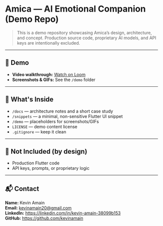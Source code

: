 # Amica — AI Emotional Companion (Demo Repo)

> This is a demo repository showcasing Amica’s design, architecture, and concept. Production source code, proprietary AI models, and API keys are intentionally excluded.

---

## 🎥 Demo

- **Video walkthrough:** [Watch on Loom](https://www.loom.com/share/83bc0640fc564b22bf261fb2fcb60330?sid=e96fea7a-75c0-4af0-b655-382a890b4ce7)  
- **Screenshots & GIFs:** See the `/demo` folder

---

## 📂 What's Inside

- `/docs` — architecture notes and a short case study  
- `/snippets` — a minimal, non-sensitive Flutter UI snippet  
- `/demo` — placeholders for screenshots/GIFs  
- `LICENSE` — demo content license  
- `.gitignore` — keep it clean  

---

## 🚫 Not Included (by design)

- Production Flutter code  
- API keys, prompts, or proprietary logic  

---

## 📬 Contact

**Name:** Kevin Amain  
**Email:** kevinamain20@gmail.com  
**LinkedIn:** https://linkedin.com/in/kevin-amain-38099b153  
**GitHub:** https://github.com/kevinamain
